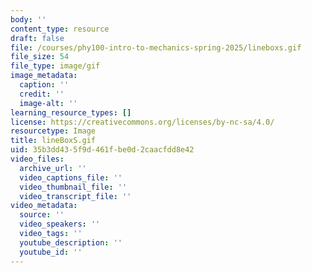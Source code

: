 ```yaml
---
body: ''
content_type: resource
draft: false
file: /courses/phy100-intro-to-mechanics-spring-2025/lineboxs.gif
file_size: 54
file_type: image/gif
image_metadata:
  caption: ''
  credit: ''
  image-alt: ''
learning_resource_types: []
license: https://creativecommons.org/licenses/by-nc-sa/4.0/
resourcetype: Image
title: lineBoxS.gif
uid: 35b3dd43-5f9d-461f-be0d-2caacfdd8e42
video_files:
  archive_url: ''
  video_captions_file: ''
  video_thumbnail_file: ''
  video_transcript_file: ''
video_metadata:
  source: ''
  video_speakers: ''
  video_tags: ''
  youtube_description: ''
  youtube_id: ''
---
```

